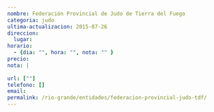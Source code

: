 ```yaml
---
nombre: Federación Provincial de Judo de Tierra del Fuego
categoria: judo
ultima-actualizacion: 2015-07-26
direccion: 
  lugar: 
horario: 
  - {dia: "", hora: "", nota: "" }
precio: 
nota: | 
  
url: [""]
telefono: []
email: 
permalink: /rio-grande/entidades/federacion-provincial-judo-tdf/
---
```


